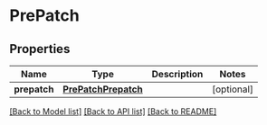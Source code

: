 # PrePatch

## Properties
Name | Type | Description | Notes
------------ | ------------- | ------------- | -------------
**prepatch** | [**PrePatchPrepatch**](PrePatchPrepatch.md) |  | [optional] 

[[Back to Model list]](./README.md#documentation-for-models) [[Back to API list]](../README.md#documentation-for-api-endpoints) [[Back to README]](../README.md)

